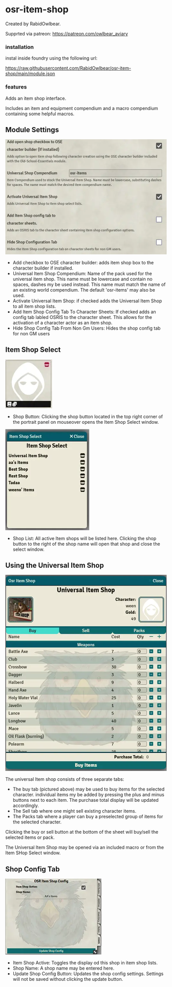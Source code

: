 # osr-item-shop

Created by RabidOwlbear.

Supprted via patreon: https://patreon.com/owlbear_aviary

### installation

instal inside foundry using the following url:

https://raw.githubusercontent.com/RabidOwlbear/osr-item-shop/main/module.json

### features

Adds an item shop interface.

Includes an item and equipment compendium and a macro compendium containing some helpful macros.

## Module Settings
![settings](./img/doc/005.webp)

- Add checkbox to OSE character builder: adds item shop box to the character builder if installed.
- Universal Item Shop Compendium: Name of the pack used for the universal item shop. This name must be lowercase and contain no spaces, dashes my be used instead. This name must match the name of an existing world compendium. The default 'osr-items' may also be used.
- Activate Universal Item Shop: if checked adds the Universal Item Shop to all item shop lists.
- Add Item Shop Config Tab To Character Sheets: If checked adds an config tab labled OSRIS to the character sheet. This allows for the activation of a character actor as an item shop.
- Hide Shop Config Tab From Non Gm Users: Hides the shop config tab for non GM users

## Item Shop Select
![shop button](./img/doc/001.webp)
- Shop Button: Clicking the shop button located in the top right corner of the portrait panel on mouseover opens the Item Shop Select window.

![shop select](./img/doc/002.webp)
 - Shop List: All active Item shops will be listed here. Clicking the shop button to the right of the shop name will open that shop and close the select window.
 
## Using the Universal Item Shop
![universal shop](./img/doc/003.webp)

The universal Item shop consists of three separate tabs:

- The buy tab (pictured above) may be used to buy items for the selected character. individual items my be added by pressing the plus and minus buttons next to each item. The purchase total display will be updated accordingly.
- The Sell tab where one might sell existing character items.
- The Packs tab where a player can buy a preselected group of items for the selected character.

Clicking the buy or sell button at the bottom of the sheet will buy/sell the selected items or pack.

The Universal Item Shop may be opened via an included macro or from the Item SHop Select window.

## Shop Config Tab
![shop config](./img/doc/004.webp)

- Item Shop Active: Toggles the display od this shop in item shop lists.
- Shop Name: A shop name may be entered here. 
- Update Shop Config Button: Updates the shop config settings. Settings will not be saved without clicking the update button.


